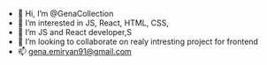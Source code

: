 - 👋 Hi, I’m @GenaCollection
- 👀 I’m interested in JS, React, HTML, CSS, 
- 🌱 I’m JS and React developer,S
- 💞️ I’m looking to collaborate on realy intresting project for frontend
- 📫 gena.emiryan91@gmail.com

<!---
GenaCollection is a ✨ special ✨ repository because its `README.md` (this file) appears on your GitHub profile.
You can click the Preview link to take a look at your changes.
--->
